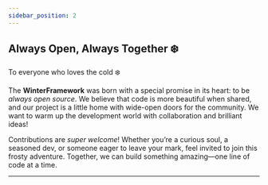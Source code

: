 ```yaml
---
sidebar_position: 2
---
```


## Always Open, Always Together ❄️
To everyone who loves the cold ❄️

The **WinterFramework** was born with a special promise in its heart: to be *always open source*. We believe that code is more beautiful when shared, and our project is a little home with wide-open doors for the community. We want to warm up the development world with collaboration and brilliant ideas!  

Contributions are *super welcome*! Whether you’re a curious soul, a seasoned dev, or someone eager to leave your mark, feel invited to join this frosty adventure. Together, we can build something amazing—one line of code at a time.  

---
